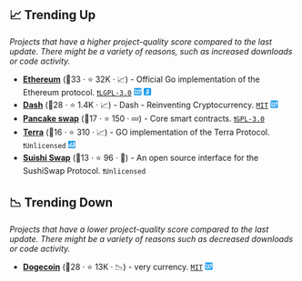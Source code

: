 ## 📈 Trending Up

_Projects that have a higher project-quality score compared to the last update. There might be a variety of reasons, such as increased downloads or code activity._

- <b><a href="https://github.com/ethereum/go-ethereum">Ethereum</a></b> (🥇33 ·  ⭐ 32K · 📈) - Official Go implementation of the Ethereum protocol. <code><a href="http://bit.ly/37RvQcA">❗️LGPL-3.0</a></code> <code><img src="icons/PoW.png" style="display:inline;" width="13" height="13"></code> <code><img src="icons/PoS.png" style="display:inline;" width="13" height="13"></code>
- <b><a href="https://github.com/dashpay/dash">Dash</a></b> (🥇28 ·  ⭐ 1.4K · 📈) - Dash - Reinventing Cryptocurrency. <code><a href="http://bit.ly/34MBwT8">MIT</a></code> <code><img src="icons/PoW.png" style="display:inline;" width="13" height="13"></code>
- <b><a href="https://github.com/pancakeswap/pancake-swap-core">Pancake swap</a></b> (🥇17 ·  ⭐ 150 · 💤) - Core smart contracts. <code><a href="http://bit.ly/2M0xdwT">❗️GPL-3.0</a></code>
- <b><a href="https://github.com/terra-money/core">Terra</a></b> (🥉16 ·  ⭐ 310 · 📈) - GO implementation of the Terra Protocol. <code>❗Unlicensed</code> <code><img src="icons/dPoS.png" style="display:inline;" width="13" height="13"></code>
- <b><a href="https://github.com/sushiswap/sushiswap-interface">Suishi Swap</a></b> (🥉13 ·  ⭐ 96 · 🐣) - An open source interface for the SushiSwap Protocol. <code>❗Unlicensed</code>

## 📉 Trending Down

_Projects that have a lower project-quality score compared to the last update. There might be a variety of reasons such as decreased downloads or code activity._

- <b><a href="https://github.com/dogecoin/dogecoin">Dogecoin</a></b> (🥇28 ·  ⭐ 13K · 📉) - very currency. <code><a href="http://bit.ly/34MBwT8">MIT</a></code> <code><img src="icons/PoW.png" style="display:inline;" width="13" height="13"></code>

